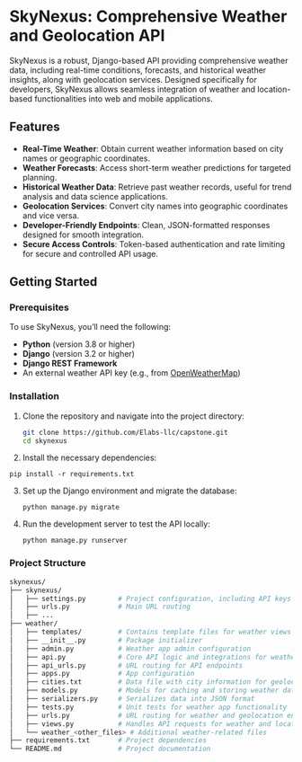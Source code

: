 # SkyNexus: Comprehensive Weather and Geolocation API

SkyNexus is a robust, Django-based API providing comprehensive weather data, including real-time conditions, forecasts, and historical weather insights, along with geolocation services. Designed specifically for developers, SkyNexus allows seamless integration of weather and location-based functionalities into web and mobile applications.

## Features

- **Real-Time Weather**: Obtain current weather information based on city names or geographic coordinates.
- **Weather Forecasts**: Access short-term weather predictions for targeted planning.
- **Historical Weather Data**: Retrieve past weather records, useful for trend analysis and data science applications.
- **Geolocation Services**: Convert city names into geographic coordinates and vice versa.
- **Developer-Friendly Endpoints**: Clean, JSON-formatted responses designed for smooth integration.
- **Secure Access Controls**: Token-based authentication and rate limiting for secure and controlled API usage.

## Getting Started

### Prerequisites

To use SkyNexus, you’ll need the following:

- **Python** (version 3.8 or higher)
- **Django** (version 3.2 or higher)
- **Django REST Framework**
- An external weather API key (e.g., from [OpenWeatherMap](https://openweathermap.org/))

### Installation

1. Clone the repository and navigate into the project directory:

   ```bash
   git clone https://github.com/Elabs-llc/capstone.git
   cd skynexus

2.  Install the necessary dependencies:

   `pip install -r requirements.txt`

3. Set up the Django environment and migrate the database:

   `python manage.py migrate`
   
5. Run the development server to test the API locally:

   `python manage.py runserver`

### Project Structure

``` bash
skynexus/
├── skynexus/
│   ├── settings.py        # Project configuration, including API keys and other settings
│   ├── urls.py            # Main URL routing
│   ├── ...
├── weather/
│   ├── templates/         # Contains template files for weather views
│   ├── __init__.py        # Package initializer
│   ├── admin.py           # Weather app admin configuration
│   ├── api.py             # Core API logic and integrations for weather data
│   ├── api_urls.py        # URL routing for API endpoints
│   ├── apps.py            # App configuration
│   ├── cities.txt         # Data file with city information for geolocation
│   ├── models.py          # Models for caching and storing weather data
│   ├── serializers.py     # Serializes data into JSON format
│   ├── tests.py           # Unit tests for weather app functionality
│   ├── urls.py            # URL routing for weather and geolocation endpoints
│   ├── views.py           # Handles API requests for weather and location data
│   └── weather_<other_files> # Additional weather-related files
├── requirements.txt       # Project dependencies
└── README.md              # Project documentation

